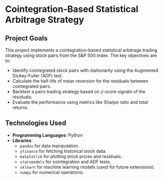 # Cointegration-Based Statistical Arbitrage Strategy

## Project Goals
This project implements a cointegration-based statistical arbitrage trading strategy using stock pairs from the S&P 500 index. The key objectives are to:
- Identify cointegrated stock pairs with stationarity using the Augmented Dickey-Fuller (ADF) test.
- Calculate the half-life of mean reversion for the residuals between cointegrated pairs.
- Backtest a pairs trading strategy based on z-score signals of the residuals.
- Evaluate the performance using metrics like Sharpe ratio and total returns.

## Technologies Used
- **Programming Languages**: Python
- **Libraries**: 
  - `pandas` for data manipulation.
  - `yfinance` for fetching historical stock data.
  - `matplotlib` for plotting stock prices and residuals.
  - `statsmodels` for cointegration and ADF tests.
  - `sklearn` for machine learning models (used for future extensions).
  - `numpy` for numerical operations.

  